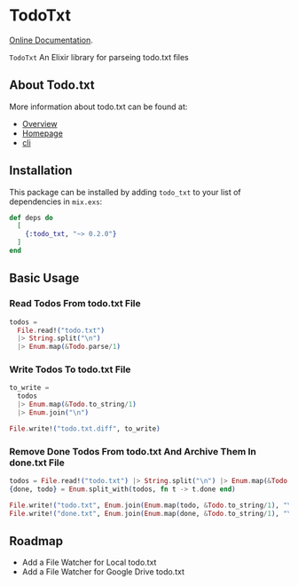 # TodoTxt
[Online Documentation](https://hexdocs.pm/todo_txt/Todo.html).

`TodoTxt` An Elixir library for parseing todo.txt files

## About Todo.txt
More information about todo.txt can be found at:
  - [Overview](https://github.com/todotxt/todo.txt)
  - [Homepage](http://todotxt.org/)
  - [cli](https://github.com/todotxt/todo.txt-cli)

## Installation

This package can be installed
by adding `todo_txt` to your list of dependencies in `mix.exs`:

```elixir
def deps do
  [
    {:todo_txt, "~> 0.2.0"}
  ]
end
```

## Basic Usage

### Read Todos From todo.txt File

```elixir
todos = 
  File.read!("todo.txt") 
  |> String.split("\n") 
  |> Enum.map(&Todo.parse/1)
```

### Write Todos To todo.txt File

```elixir
to_write = 
  todos 
  |> Enum.map(&Todo.to_string/1) 
  |> Enum.join("\n")

File.write!("todo.txt.diff", to_write)
```

### Remove Done Todos From todo.txt And Archive Them In done.txt File
```elixir
todos = File.read!("todo.txt") |> String.split("\n") |> Enum.map(&Todo.parse/1)
{done, todo} = Enum.split_with(todos, fn t -> t.done end)

File.write!("todo.txt", Enum.join(Enum.map(todo, &Todo.to_string/1), "\n"))
File.write!("done.txt", Enum.join(Enum.map(done, &Todo.to_string/1), "\n"))
```

## Roadmap
- Add a File Watcher for Local todo.txt
- Add a File Watcher for Google Drive todo.txt
